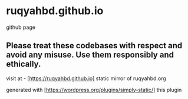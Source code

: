 # ruqyahbd.github.io
github page

## **Please treat these codebases with respect and avoid any misuse. Use them responsibly and ethically.**

visit at  - [https://ruqyahbd.github.io]
static mirror of ruqyahbd.org

generated with [https://wordpress.org/plugins/simply-static/] this plugin


